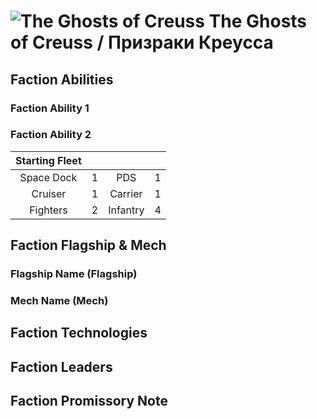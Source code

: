 # ![The Ghosts of Creuss](icons/creuss40x40.png) The Ghosts of Creuss / Призраки Креусса

## Faction Abilities
### Faction Ability 1
### Faction Ability 2


| Starting Fleet | | | |
|:---:|:---:|:---:|:---:|
| Space Dock | 1 | PDS | 1 |
| Cruiser | 1 | Carrier | 1 |
| Fighters | 2 | Infantry | 4 |

## Faction Flagship & Mech
### Flagship Name (Flagship)
### Mech Name (Mech)

## Faction Technologies

## Faction Leaders

## Faction Promissory Note
